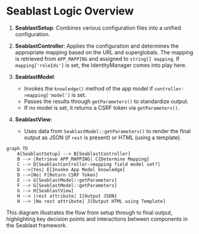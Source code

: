# Seablast Logic Overview

1. **SeablastSetup**: Combines various configuration files into a unified configuration.

2. **SeablastController**: Applies the configuration and determines the appropriate mapping based on the URL and superglobals. The mapping is retrieved from `APP_MAPPING` and assigned to `string[] mapping`. If `mapping['roleIds']` is set, the IdentityManager comes into play here.

3. **SeablastModel**:

   - Invokes the `knowledge()` method of the app model if `controller->mapping['model']` is set.
   - Passes the results through `getParameters()` to standardize output.
   - If no model is set, it returns a CSRF token via `getParameters()`.

4. **SeablastView**:

   - Uses data from `SeablastModel::getParameters()` to render the final output as JSON (if `rest` is present) or HTML (using a template).

```mermaid
graph TD
    A[SeablastSetup] --> B[SeablastController]
    B --> |Retrieve APP_MAPPING| C{Determine Mapping}
    C --> D[SeablastController->mapping field model set?]
    D -->|Yes| E[Invoke App Model knowledge]
    D -->|No| F[Return CSRF Token]
    E --> G[SeablastModel::getParameters]
    F --> G[SeablastModel::getParameters]
    G --> H[SeablastView]
    H --> |rest attribute| I[Output JSON]
    H --> |No rest attribute| J[Output HTML using Template]
```

This diagram illustrates the flow from setup through to final output, highlighting key decision points and interactions between components in the Seablast framework.
